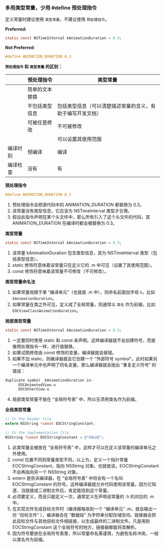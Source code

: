 ### 多用类型常量，少用 #define 预处理指令

定义常量时建议使用 `类型常量`，不建议使用 `预处理指令`。

**Preferred:**

```objectivec
static const NSTimeInterval kAnimationDuration = 0.3;
```

**Not Preferred:**

```objectivec
#define ANIMATION_DURATION 0.3
```

**`预处理指令` 和 `类型常量` 的区别：**

|          | 预处理指令     | 类型常量                                                   |
| -------- | -------------- | ---------------------------------------------------------- |
|          | 简单的文本替换 |                                                            |
|          | 不包括类型信息 | 包括类型信息（可以清楚描述常量的含义，有助于编写开发文档） |
|          | 可被任意修改   | 不可被修改                                                 |
|          |                | 可以设置其使用范围                                         |
| 编译时刻 | 预编译         | 编译                                                       |
| 编译检查 | 没有           | 有                                                         |

**预处理指令**

```objectivec
#define ANIMATION_DURATION 0.3
```

1. 预处理指令会把源代码中的 ANIMATION_DURATION 都替换为 0.3。
2. 该常量没有类型信息，它应该为 NSTimeInterval 类型才合理。
3. 假设此指令声明在某个头文件中，那么所有引入了这个头文件的代码，其 ANIMATION_DURATION 在编译时都会被替换为 0.3。

**类型常量**

```objectivec
static const NSTimeInterval kAnimationDuration = 0.3;
```

1. 该常量 kAnimationDuration 包含类型信息，其为 NSTimeInterval 类型（包括类型信息）。
2. static 修饰符意味着该常量只在定义它的 .m 中可见（设置了其使用范围）。
3. const 修饰符意味着该常量不可修改（不可修改）。

**类型常量命名法** 

1. 如果常量局限于某 “编译单元”（也就是 .m 中），则命名前面加字母 `k`，比如 `kAnimationDuration`。
2. 如果常量在类之外可见，定义成了全局常量，则通常以 `类名` 作为前缀，比如 `EOCViewClassAnimationDuration`。

**局部类型常量**

```objectivec
static const NSTimeInterval kAnimationDuration = 0.3;
```
  1. 一定要同时使用 static 和 const 来声明。这样编译器就不会创建符号，而是像预处理指令一样，进行值替换。
2. 如果试图修改由 const 修饰的变量，编译器就会报错。
3. 如果不加 static，则编译器就会它创建一个 “外部符号 symbol”。此时如果另一个编译单元中也声明了同名变量，那么编译器就会抛出 “重复定义符号” 的错误：
```objectivec
duplicate symbol _kAnimationDuration in:
      EOCAnimatedView.o
      EOCOtherView.o
```
4. 局部类型常量不放在 “全局符号表” 中，所以无须用类名作为前缀。

**全局类型常量**

```objectivec
// In the header file
extern NSString *const EOCStringConstant;
	
// In the implementation file
NSString *const EOCStringConstant = @"VALUE";
```

1. 此类常量会被放在 “全局符号表” 中，这样才可以在定义该常量的编译单元之外使用。
2. const 位置不同则常量类型不同，以上为，定义一个指针常量 EOCStringConstant，指向 NSString 对象。也就是说，EOCStringConstant 不会再指向另一个 NSString 对象。
3. extern 是告诉编译器，在 “全局符号表” 中将会有一个名叫 EOCStringConstant 的符号。这样编译器就允许代码使用该常量。因为它知道，当链接成二进制文件后，肯定能找到这个常量。
4. 必须要定义，而且只能定义一次，通常定义在声明该常量的 .h 的对应的 .m 中。
5. 在实现文件生成目标文件时（编译器每收到一个 “编译单元” .m，就会输出一份 “目标文件” ），编译器会在 “数据段” 为字符串分配存储空间。链接器会把此目标文件与其他目标文件相链接，以生成最终的二进制文件。凡是用到 EOCStringConstant 这个全局符号的地方，链接器都能将其解析。
6. 因为符号要放在全局符号表里，所以常量命名需谨慎，为避免名称冲突，一般以类名作为前缀。

